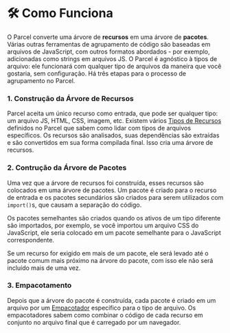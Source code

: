 # 🛠 Como Funciona

O Parcel converte uma árvore de **recursos** em uma árvore de **pacotes**. Várias outras ferramentas de agrupamento de código são baseadas em arquivos de JavaScript, com outros formatos abordados - por exemplo, adicionadas como strings em arquivos JS. O Parcel é agnóstico à tipos de arquivo: ele funcionará com qualquer tipo de arquivos da maneira que você gostaria, sem configuração. Há três etapas para o processo de agrupamento no Parcel.

### 1. Construção da Árvore de Recursos

Parcel aceita um único recurso como entrada, que pode ser qualquer tipo: um arquivo JS, HTML, CSS, imagem, etc. Existem vários [Tipos de Recursos](asset_types.html) definidos no Parcel que sabem como lidar com tipos de arquivos específicos. Os recursos são analisados, suas dependências são extraídas e são convertidos em sua forma compilada final. Isso cria uma árvore de recursos.

### 2. Contrução da Árvore de Pacotes

Uma vez que a árvore de recursos foi construída, esses recursos são colocados em uma árvore de pacotes. Um pacote é criado para o recurso de entrada e os pacotes secundários são criados para serem utilizados com `import()`s, que causam a separação do código.

Os pacotes semelhantes são criados quando os ativos de um tipo diferente são importados, por exemplo, se você importou um arquivo CSS do JavaScript, ele seria colocado em um pacote semelhante para o JavaScript correspondente.

Se um recurso for exigido em mais de um pacote, ele será levado até o pacote comum mais próximo na árvore do pacote, com isso ele não será incluído mais de uma vez.

### 3. Empacotamento

Depois que a árvore do pacote é construída, cada pacote é criado em um arquivo por um [Empacotador](packagers.html) específico para o tipo de arquivo. Os empacotadores sabem como combinar o código de cada recurso em conjunto no arquivo final que é carregado por um navegador.